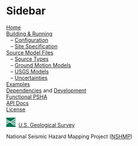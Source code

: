 # Sidebar

[Home](home)  
[Building & Running](building-&-running)  
&nbsp;&nbsp;&nbsp;– [Configuration](calculation-configuration)  
&nbsp;&nbsp;&nbsp;– [Site Specification](site-specification)  
[Source Model Files](model-files)  
&nbsp;&nbsp;&nbsp;– [Source Types](source-types)  
&nbsp;&nbsp;&nbsp;– [Ground Motion Models](ground-motion-models)  
&nbsp;&nbsp;&nbsp;– [USGS Models](usgs-models)  
&nbsp;&nbsp;&nbsp;– [Uncertainties](uncertainties-in-nshms)  
[Examples](https://github.com/usgs/nshmp-haz/tree/master/etc/examples)  
[Dependencies](developer-tools) and [Development](developer-basics)  
[Functional PSHA](functional-psha)  
[API Docs](http://usgs.github.io/nshmp-haz/javadoc)  
[License](https://github.com/usgs/nshmp-haz/blob/master/LICENSE.md)

![USGS logo](images/usgs-icon.png) &nbsp;[U.S. Geological Survey](https://www.usgs.gov)

National Seismic Hazard Mapping Project ([NSHMP](https://earthquake.usgs.gov/hazards/))
